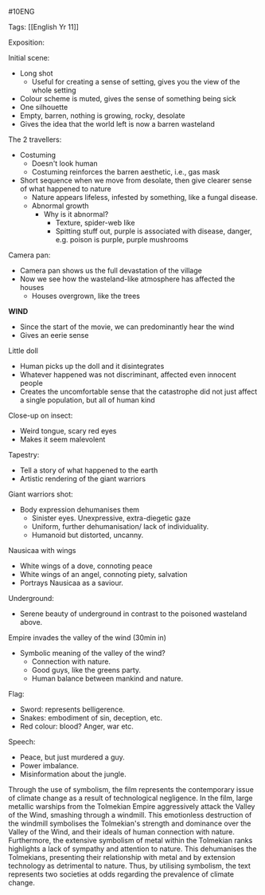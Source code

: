 #10ENG 

Tags: [[English Yr 11]]

Exposition:

Initial scene: 
* Long shot
	* Useful for creating a sense of setting, gives you the view of the whole setting
* Colour scheme is muted, gives the sense of something being sick
* One silhouette 
* Empty, barren, nothing is growing, rocky, desolate
* Gives the idea that the world left is now a barren wasteland

The 2 travellers:
- Costuming
	- Doesn't look human
	- Costuming reinforces the barren aesthetic, i.e., gas mask 
- Short sequence when we move from desolate, then give clearer sense of what happened to nature
	- Nature appears lifeless, infested by something, like a fungal disease.
	- Abnormal growth
		- Why is it abnormal?
			- Texture, spider-web like
			- Spitting stuff out, purple is associated with disease, danger, e.g. poison is purple, purple mushrooms

Camera pan:
* Camera pan shows us the full devastation of the village
* Now we see how the wasteland-like atmosphere has affected the houses
	* Houses overgrown, like the trees

**WIND**
* Since the start of the movie, we can predominantly hear the wind
* Gives an eerie sense

Little doll
- Human picks up the doll and it disintegrates
- Whatever happened was not discriminant, affected even innocent people
- Creates the uncomfortable sense that the catastrophe did not just affect a single population, but all of human kind

Close-up on insect:
* Weird tongue, scary red eyes
* Makes it seem malevolent

Tapestry:
* Tell a story of what happened to the earth
* Artistic rendering of the giant warriors

Giant warriors shot:
* Body expression dehumanises them
	* Sinister eyes. Unexpressive, extra-diegetic gaze
	* Uniform, further dehumanisation/ lack of individuality.
	* Humanoid but distorted, uncanny.

Nausicaa with wings
* White wings of a dove, connoting peace
* White wings of an angel, connoting piety, salvation
* Portrays Nausicaa as a saviour.

Underground:
* Serene beauty of underground in contrast to the poisoned wasteland above.

Empire invades the valley of the wind (30min in)
- Symbolic meaning of the valley of the wind? 
	- Connection with nature.
	- Good guys, like the greens party.
	- Human balance between mankind and nature.

Flag:
* Sword: represents belligerence.
* Snakes: embodiment of sin, deception, etc.
* Red colour: blood? Anger, war etc.

Speech:
* Peace, but just murdered a guy.
* Power imbalance.
* Misinformation about the jungle.

Through the use of symbolism, the film represents the contemporary issue of climate change as a result of technological negligence. In the film, large metallic warships from the Tolmekian Empire aggressively attack the Valley of the Wind, smashing through a windmill. This emotionless destruction of the windmill symbolises the Tolmekian's strength and dominance over the Valley of the Wind, and their ideals of human connection with nature. Furthermore, the extensive symbolism of metal within the Tolmekian ranks highlights a lack of sympathy and attention to nature. This dehumanises the Tolmekians, presenting their relationship with metal and by extension technology as detrimental to nature. Thus, by utilising symbolism, the text represents two societies at odds regarding the prevalence of climate change.